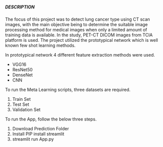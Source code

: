 ##### DESCRIPTION


The focus of this project was to detect lung cancer type using CT scan images, with the main objective being to determine the suitable image processing method for medical images when only a limited amount of training data is available. In the study, PET-CT DICOM images from TCIA platform is used. The project utilized the prototypical network which is well known few shot learning methods.

In prototypical network 4 different feature extraction methods were used. 
- VGG16
- ResNet50
- DenseNet
- CNN

To run the Meta Learning scripts, three datasets are required.
1) Train Set
2) Test Set
3) Validation Set



To run the App, follow the below three steps.

1. Download Prediction Folder
2. Install PIP install streamlit
3. streamlit run App.py





